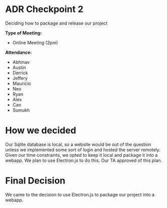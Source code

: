 # ADR Checkpoint 2
Deciding how to package and release our project
  
**Type of Meeting:**
- Online Meeting (2pm)

**Attendance:**
- Abhinav
- Austin
- Derrick
- Jeffery
- Mauricio
- Neo
- Ryan
- Alex
- Can
- Sumukh

# How we decided 

Our Sqlite database is local, so a website would be out of the question unless we implemented some sort of login and hosted the server remotely. Given our time constraints, we opted 
to keep it local and package it into a webapp. We plan to use Electron.js to do this. Our TA approved of this plan.


# Final Decision
We came to the decision to use Electron.js to package our project into a webapp.
